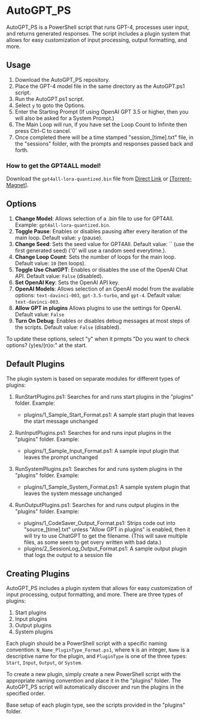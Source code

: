 # AutoGPT_PS

AutoGPT_PS is a PowerShell script that runs GPT-4, processes user input, and returns generated responses. The script includes a plugin system that allows for easy customization of input processing, output formatting, and more.

## Usage

1. Download the AutoGPT_PS repository.
2. Place the GPT-4 model file in the same directory as the AutoGPT.ps1 script.
3. Run the AutoGPT.ps1 script.
4. Select `y` to goto the Options.
5. Enter the Starting Prompt (If using OpenAI GPT 3.5 or higher, then you will also be asked for a System Prompt.)
6. The Main Loop will run, if you have set the Loop Count to Infinite then press Ctrl-C to cancel.
7. Once completed there will be a time stamped "session_[time].txt" file, in the "sessions" folder, with the prompts and responses passed back and forth.

### How to get the GPT4ALL model! 
Download the `gpt4all-lora-quantized.bin` file from [Direct Link](https://the-eye.eu/public/AI/models/nomic-ai/gpt4all/gpt4all-lora-quantized.bin) or [[Torrent-Magnet]](https://tinyurl.com/gpt4all-lora-quantized).

## Options

1. **Change Model**: Allows selection of a .bin file to use for GPT4All. Example: `gpt4all-lora-quantized.bin`.
2. **Toggle Pause**: Enables or disables pausing after every iteration of the main loop. Default value: `y` (pause).
3. **Change Seed**: Sets the seed value for GPT4All. Default value: `` (use the first generated seed) ('0' will use a random seed everytime.).
4. **Change Loop Count**: Sets the number of loops for the main loop. Default value: `10` (ten loops).
5. **Toggle Use ChatGPT**: Enables or disables the use of the OpenAI Chat API. Default value: `False` (disabled).
6. **Set OpenAI Key**: Sets the OpenAI API key.
7. **OpenAI Models**: Allows selection of an OpenAI model from the available options: `text-davinci-003`, `gpt-3.5-turbo`, and `gpt-4`. Default value: `text-davinci-003`.
8. **Allow GPT in plugins** Allows plugins to use the settings for OpenAI. Default value: `False`
8. **Turn On Debug**: Enables or disables debug messages at most steps of the scripts. Default value: `False` (disabled).

To update these options, select "y" when it prmpts "Do you want to check options? (y)es/(n)o:" at the start.

## Default Plugins

The plugin system is based on separate modules for different types of plugins:

1. RunStartPlugins.ps1: Searches for and runs start plugins in the "plugins" folder. Example:
   - plugins/1_Sample_Start_Format.ps1: A sample start plugin that leaves the start message unchanged

2. RunInputPlugins.ps1: Searches for and runs input plugins in the "plugins" folder. Example:
   - plugins/1_Sample_Input_Format.ps1: A sample input plugin that leaves the prompt unchanged

3. RunSystemPlugins.ps1: Searches for and runs system plugins in the "plugins" folder. Example:
   - plugins/1_Sample_System_Format.ps1: A sample system plugin that leaves the system message unchanged

4. RunOutputPlugins.ps1: Searches for and runs output plugins in the "plugins" folder. Example:
   - plugins/1_CodeSaver_Output_Format.ps1: Strips code out into "source_[time].txt" unless "Allow GPT in plugins" is enabled, then it will try to use ChatGPT to get the filename. (This will save multiple files, as some seem to get overy written with bad data.)
   - plugins/2_SessionLog_Output_Format.ps1: A sample output plugin that logs the output to a session file

## Creating Plugins

AutoGPT_PS includes a plugin system that allows for easy customization of input processing, output formatting, and more. There are three types of plugins:

1. Start plugins
2. Input plugins
3. Output plugins
4. System plugins

Each plugin should be a PowerShell script with a specific naming convention: `N_Name_PluginType_Format.ps1`, where `N` is an integer, `Name` is a descriptive name for the plugin, and `PluginType` is one of the three types: `Start`, `Input`, `Output`, or `System`.

To create a new plugin, simply create a new PowerShell script with the appropriate naming convention and place it in the "plugins" folder. The AutoGPT_PS script will automatically discover and run the plugins in the specified order.

Base setup of each plugin type, see the scripts provided in the "plugins" folder.


